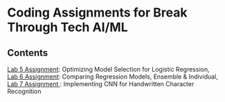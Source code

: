# Coding Assignments for Break Through Tech AI/ML
## Contents
<a href="https://github.com/tiffanyfu7/Break-Through-Tech-Portfolio/tree/main/Lab5Assignment">Lab 5 Assignment</a>: Optimizing Model Selection for Logistic Regression, </br>
<a href="https://github.com/tiffanyfu7/Break-Through-Tech-Portfolio/tree/main/Lab6Assignment">Lab 6 Assignment</a>: Comparing Regression Models, Ensemble & Individual, </br>
<a href="https://github.com/tiffanyfu7/Break-Through-Tech-Portfolio/tree/main/Lab7Assignment">Lab 7 Assignment </a>: Implementing CNN for Handwritten Character Recognition </br>
